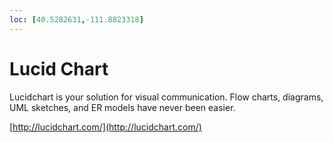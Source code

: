 ```yaml
---
loc: [40.5282631,-111.8823318]
---
```

# Lucid Chart

Lucidchart is your solution for visual communication. Flow charts, diagrams, UML sketches, and ER models have never been easier.

[http://lucidchart.com/](http://lucidchart.com/)
